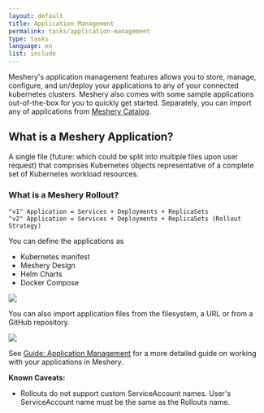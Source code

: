 ```yaml
---
layout: default
title: Application Management
permalink: tasks/application-management
type: tasks
language: en
list: include
---
```


Meshery's application management features allows you to store, manage, configure, and un/deploy your applications to any of your connected kubernetes clusters. Meshery also comes with some sample applications out-of-the-box for you to quickly get started. Separately, you can import any of applications from [Meshery Catalog](https://meshery.io/catalog).

## What is a Meshery Application?

A single file (future: which could be split into multiple files upon user request) that comprises Kubernetes objects representative of a complete set of Kubernetes workload resources. 

### What is a Meshery Rollout?
	"v1" Application = Services + Deployments + ReplicaSets
	"v2" Application = Services + Deployments + ReplicaSets (Rollout Strategy) 


You can define the applications as 
- Kubernetes manifest
- Meshery Design
- Helm Charts
- Docker Compose

<img src="{{ site.baseurl }}/assets/img/configuration-management/meshery-applications-seeded.png" />

You can also import application files from the filesystem, a URL or from a GitHub repository.

<img src="{{ site.baseurl }}/assets/img/configuration-management/meshery-applications.png" />

See [Guide: Application Management]() for a more detailed guide on working with your applications in Meshery.

**Known Caveats:**
- Rollouts do not support custom ServiceAccount names. User's ServiceAccount name must be the same as the Rollouts name.
